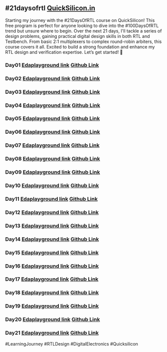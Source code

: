 ## #21daysofrtl [QuickSilicon.in](QuickSilicon.in)

Starting my journey with the #21DaysOfRTL course on QuickSilicon! This free program is perfect for anyone looking to dive into the #100DaysOfRTL trend but unsure where to begin. Over the next 21 days, I'll tackle a series of design problems, gaining practical digital design skills in both RTL and Testbench. From basic 2:1 multiplexers to complex round-robin arbiters, this course covers it all. Excited to build a strong foundation and enhance my RTL design and verification expertise. Let’s get started! 
🚀 

### Day01 [Edaplayground link](https://www.edaplayground.com/x/bMYy)  [Github Link]()
### Day02 [Edaplayground link](https://www.edaplayground.com/x/PaaM)  [Github Link]()
### Day03 [Edaplayground link](https://www.edaplayground.com/x/S2cY )  [Github Link]()
### Day04 [Edaplayground link]( https://www.edaplayground.com/x/S2fM)  [Github Link]()
### Day05 [Edaplayground link](https://www.edaplayground.com/x/ZyTC )  [Github Link]()
### Day06 [Edaplayground link]( )  [Github Link]()
### Day07 [Edaplayground link]( )  [Github Link]()
### Day08 [Edaplayground link]( )  [Github Link]()
### Day09 [Edaplayground link]( )  [Github Link]()
### Day10 [Edaplayground link]( )  [Github Link]()
### Day11 [Edaplayground link]( )  [Github Link]()
### Day12 [Edaplayground link]( )  [Github Link]()
### Day13 [Edaplayground link]( )  [Github Link]()
### Day14 [Edaplayground link]( )  [Github Link]()
### Day15 [Edaplayground link]( )  [Github Link]()
### Day16 [Edaplayground link]( )  [Github Link]()
### Day17 [Edaplayground link]( )  [Github Link]()
### Day18 [Edaplayground link]( )  [Github Link]()
### Day19 [Edaplayground link]( )  [Github Link]()
### Day20 [Edaplayground link]( )  [Github Link]()
### Day21 [Edaplayground link]( )  [Github Link]()

#LearningJourney #RTLDesign #DigitalElectronics #Quicksilicon